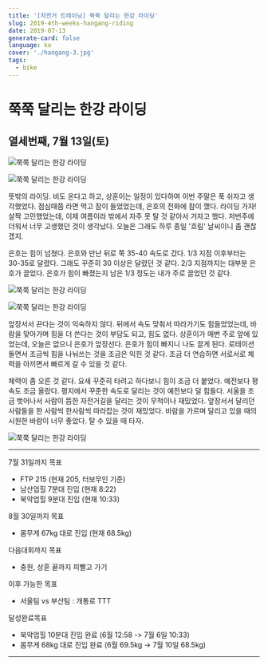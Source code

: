 ```yaml
---
title: '[자전거 트레이닝] 쭉쭉 달리는 한강 라이딩'
slug: 2019-4th-weeks-hangang-riding
date: 2019-07-13
generate-card: false
language: ko
cover: './hangang-3.jpg'
tags:
  - bike
---
```


# 쭉쭉 달리는 한강 라이딩

## 열세번째, 7월 13일(토)

![쭉쭉 달리는 한강 라이딩](./hangang-1.jpg)

![쭉쭉 달리는 한강 라이딩](./hangang-2.jpg)

뜻밖의 라이딩. 비도 온다고 하고, 상훈이는 일정이 있다하여 이번 주말은 푹 쉬자고 생각했었다.
점심때쯤 라면 먹고 잠이 들었었는데, 은호의 전화에 잠이 깼다. 라이딩 가자! 살짝 고민했었는데, 이제 여름이라 밖에서 자주 못 탈 것 같아서 가자고 했다. 저번주에 더워서 너무 고생했던 것이 생각났다. 오늘은 그래도 하루 종일 '흐림' 날씨이니 좀 괜찮겠지.

은호는 힘이 넘쳤다. 은호와 만난 뒤로 쭉 35-40 속도로 갔다. 1/3 지점 이후부터는 30-35로 달렸다. 그래도 꾸준히 30 이상은 달렸던 것 같다. 2/3 지점까지는 대부분 은호가 끌었다. 은호가 힘이 빠졌는지 남은 1/3 정도는 내가 주로 끌었던 것 같다.

![쭉쭉 달리는 한강 라이딩](./hangang-3.jpg)

![쭉쭉 달리는 한강 라이딩](./hangang-4.jpg)

앞장서서 끈다는 것이 익숙하지 않다. 뒤에서 속도 맞춰서 따라가기도 힘들었었는데, 바람을 맞아가며 힘을 더 쓴다는 것이 부담도 되고, 힘도 없다. 상훈이가 매번 주로 앞에 있었는데, 오늘은 없으니 은호가 앞장선다. 은호가 힘이 빠지니 나도 끌게 된다. 로테이션 돌면서 조금씩 힘을 나눠쓰는 것을 조금은 익힌 것 같다. 조금 더 연습하면 서로서로 체력을 아끼면서 빠르게 갈 수 있을 것 같다.

체력이 좀 오른 것 같다. 요새 꾸준히 타려고 하다보니 힘이 조금 더 붙었다. 예전보다 평속도 조금 올랐다. 평지에서 꾸준한 속도로 달리는 것이 예전보다 덜 힘들다. 서울을 조금 벗어나서 사람이 뜸한 자전거길을 달리는 것이 무척이나 재밌었다. 앞장서서 달리던 사람들을 한 사람씩 한사람씩 따라잡는 것이 재밌었다. 바람을 가르며 달리고 있을 때의 시원한 바람이 너무 좋았다. 탈 수 있을 때 타자.

![쭉쭉 달리는 한강 라이딩](./hangang-5.jpg)

---

7월 31일까지 목표

- FTP 215 (현재 205, 터보무인 기준)
- 남산업힐 7분대 진입 (현재 8:22)
- 북악업힐 9분대 진입 (현재 10:33)

8월 30일까지 목표

- 몸무게 67kg 대로 진입 (현재 68.5kg)

다음대회까지 목표

- 충원, 상훈 끝까지 피빨고 가기

이후 가능한 목표

- 서울팀 vs 부산팀 : 개통로 TTT

달성완료목표

- 북악업힐 10분대 진입 완료 (6월 12:58 -> 7월 6일 10:33)
- 몸무게 68kg 대로 진입 완료 (6월 69.5kg -> 7월 10일 68.5kg)

---
